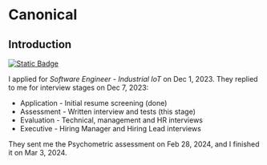 # Canonical

## Introduction

[![Static Badge](https://img.shields.io/badge/profile-parham-orange?style=for-the-badge&logo=canonical&logoColor=orange)](https://canonical.com/careers/application/gAAAAABlalLvtMnbzDjmz_r6cBUgf8LbEjhfKJVdEfYhB4mgJSuQTzWbgIrHdLWm8LFc3F3otrwqfT6AVgj_Zxwp7mcendkSeg==)

I applied for _Software Engineer - Industrial IoT_ on Dec 1, 2023. They replied to me for interview stages on Dec 7, 2023:

- Application - Initial resume screening (done)
- Assessment - Written interview and tests (this stage)
- Evaluation - Technical, management and HR interviews
- Executive - Hiring Manager and Hiring Lead interviews

They sent me the Psychometric assessment on Feb 28, 2024, and I finished it on Mar 3, 2024.
